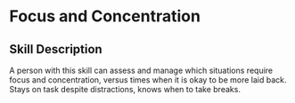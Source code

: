 # Focus and Concentration

## Skill Description
A person with this skill can assess and manage which situations require focus and concentration, versus times when it is okay to be more laid back.  Stays on task despite distractions, knows when to take breaks. 
